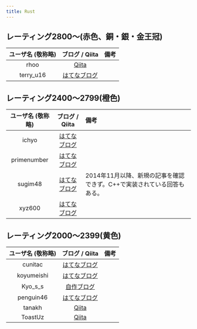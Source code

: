 ```yaml
---
title: Rust
---
```


## レーティング2800〜(赤色、銅・銀・金王冠)

|ユーザ名 (敬称略)|ブログ / Qiita|備考|
|:--:|:--:|:--|
|rhoo|[Qiita](https://qiita.com/rhoo)||
|terry_u16|[はてなブログ](https://www.terry-u16.net/)||

## レーティング2400〜2799(橙色)

|ユーザ名 (敬称略)|ブログ / Qiita|備考|
|:--:|:--:|:--|
|ichyo|[はてなブログ](https://blog.ichyo.jp/)||
|primenumber|[はてなブログ](https://primenumber.hatenadiary.jp/)||
|sugim48|[はてなブログ](https://sugim48.hatenadiary.org/)|2014年11月以降、新規の記事を確認できず。C++で実装されている回答もある。|
|xyz600|[はてなブログ](https://xyz600.hatenablog.com/)||

## レーティング2000〜2399(黄色)

|ユーザ名 (敬称略)|ブログ / Qiita|備考|
|:--:|:--:|:--|
|cunitac|[はてなブログ](https://cunitac.hatenablog.com/)||
|koyumeishi|[はてなブログ](https://koyumeishi.hatenablog.com/)||
|Kyo_s_s|[自作ブログ](https://kyo-homepage.vercel.app/blog)||
|penguin46|[はてなブログ](https://penguin46.hatenablog.com/)||
|tanakh|[Qiita](https://qiita.com/tanakh)||
|ToastUz|[Qiita](https://qiita.com/toast-uz)||
